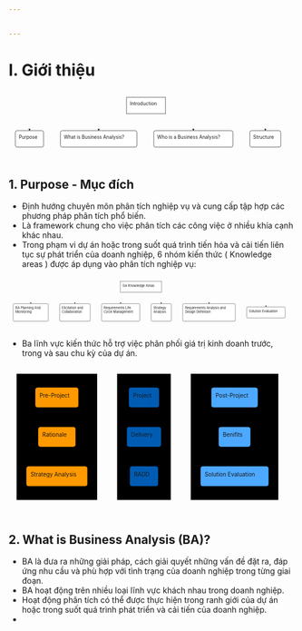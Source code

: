 ```yaml
---


---
```


<h1 id="i.-giới-thiệu">I. Giới thiệu</h1>
<div class="mermaid"><svg xmlns="http://www.w3.org/2000/svg" id="mermaid-svg-aI4CXi8di4c8cF6q" height="100%" viewBox="0 0 845.734375 207.1875" style="max-width:845.734375px;"><g><g class="output"><g class="clusters"></g><g class="edgePaths"><g class="edgePath" style="opacity: 1;"><path class="path" d="M349.0234375,52.549667667602506L61.734375,93.59375L61.734375,118.59375" marker-end="url(#arrowhead505)" style="fill:none"></path><defs><marker id="arrowhead505" viewBox="0 0 10 10" refX="9" refY="5" markerUnits="strokeWidth" markerWidth="8" markerHeight="6" orient="auto"><path d="M 0 0 L 10 5 L 0 10 z" class="arrowheadPath" style="stroke-width: 1; stroke-dasharray: 1, 0;"></path></marker></defs></g><g class="edgePath" style="opacity: 1;"><path class="path" d="M349.0234375,64.61126466449312L266.609375,93.59375L266.609375,118.59375" marker-end="url(#arrowhead506)" style="fill:none"></path><defs><marker id="arrowhead506" viewBox="0 0 10 10" refX="9" refY="5" markerUnits="strokeWidth" markerWidth="8" markerHeight="6" orient="auto"><path d="M 0 0 L 10 5 L 0 10 z" class="arrowheadPath" style="stroke-width: 1; stroke-dasharray: 1, 0;"></path></marker></defs></g><g class="edgePath" style="opacity: 1;"><path class="path" d="M464.5546875,64.61126466449312L546.96875,93.59375L546.96875,118.59375" marker-end="url(#arrowhead507)" style="fill:none"></path><defs><marker id="arrowhead507" viewBox="0 0 10 10" refX="9" refY="5" markerUnits="strokeWidth" markerWidth="8" markerHeight="6" orient="auto"><path d="M 0 0 L 10 5 L 0 10 z" class="arrowheadPath" style="stroke-width: 1; stroke-dasharray: 1, 0;"></path></marker></defs></g><g class="edgePath" style="opacity: 1;"><path class="path" d="M464.5546875,52.359988165287795L759.9609375,93.59375L759.9609375,118.59375" marker-end="url(#arrowhead508)" style="fill:none"></path><defs><marker id="arrowhead508" viewBox="0 0 10 10" refX="9" refY="5" markerUnits="strokeWidth" markerWidth="8" markerHeight="6" orient="auto"><path d="M 0 0 L 10 5 L 0 10 z" class="arrowheadPath" style="stroke-width: 1; stroke-dasharray: 1, 0;"></path></marker></defs></g></g><g class="edgeLabels"><g class="edgeLabel" transform="" style="opacity: 1;"><g transform="translate(0,0)" class="label"><foreignObject width="0" height="0"><div xmlns="http://www.w3.org/1999/xhtml" style="display: inline-block; white-space: nowrap;"><span class="edgeLabel"></span></div></foreignObject></g></g><g class="edgeLabel" transform="" style="opacity: 1;"><g transform="translate(0,0)" class="label"><foreignObject width="0" height="0"><div xmlns="http://www.w3.org/1999/xhtml" style="display: inline-block; white-space: nowrap;"><span class="edgeLabel"></span></div></foreignObject></g></g><g class="edgeLabel" transform="" style="opacity: 1;"><g transform="translate(0,0)" class="label"><foreignObject width="0" height="0"><div xmlns="http://www.w3.org/1999/xhtml" style="display: inline-block; white-space: nowrap;"><span class="edgeLabel"></span></div></foreignObject></g></g><g class="edgeLabel" transform="" style="opacity: 1;"><g transform="translate(0,0)" class="label"><foreignObject width="0" height="0"><div xmlns="http://www.w3.org/1999/xhtml" style="display: inline-block; white-space: nowrap;"><span class="edgeLabel"></span></div></foreignObject></g></g></g><g class="nodes"><g class="node" id="A" transform="translate(406.7890625,44.296875)" style="opacity: 1;"><rect rx="0" ry="0" x="-57.765625" y="-24.296875" width="115.53125" height="48.59375" style="text-anchor:middle; fill:#fff; stroke:#000;"></rect><g class="label" transform="translate(0,0)"><g transform="translate(-47.765625,-14.296875)"><foreignObject width="95.5452880859375" height="28.600000381469727"><div xmlns="http://www.w3.org/1999/xhtml" style="display: inline-block; white-space: nowrap;">Introduction</div></foreignObject></g></g></g><g class="node" id="B" transform="translate(61.734375,142.890625)" style="opacity: 1;"><rect rx="5" ry="5" x="-41.734375" y="-24.296875" width="83.46875" height="48.59375" style="text-anchor:middle; fill:#fff; stroke:#000;"></rect><g class="label" transform="translate(0,0)"><g transform="translate(-31.734375,-14.296875)"><foreignObject width="63.473388671875" height="28.600000381469727"><div xmlns="http://www.w3.org/1999/xhtml" style="display: inline-block; white-space: nowrap;">Purpose</div></foreignObject></g></g></g><g class="node" id="C" transform="translate(266.609375,142.890625)" style="opacity: 1;"><rect rx="5" ry="5" x="-113.140625" y="-24.296875" width="226.28125" height="48.59375" style="text-anchor:middle; fill:#fff; stroke:#000;"></rect><g class="label" transform="translate(0,0)"><g transform="translate(-103.140625,-14.296875)"><foreignObject width="206.28436279296875" height="28.600000381469727"><div xmlns="http://www.w3.org/1999/xhtml" style="display: inline-block; white-space: nowrap;">What is Business Analysis?</div></foreignObject></g></g></g><g class="node" id="D" transform="translate(546.96875,142.890625)" style="opacity: 1;"><rect rx="5" ry="5" x="-117.21875" y="-24.296875" width="234.4375" height="48.59375" style="text-anchor:middle; fill:#fff; stroke:#000;"></rect><g class="label" transform="translate(0,0)"><g transform="translate(-107.21875,-14.296875)"><foreignObject width="214.44842529296875" height="28.600000381469727"><div xmlns="http://www.w3.org/1999/xhtml" style="display: inline-block; white-space: nowrap;">Who is a Business Analysis?</div></foreignObject></g></g></g><g class="node" id="E" transform="translate(759.9609375,142.890625)" style="opacity: 1;"><rect rx="5" ry="5" x="-45.7734375" y="-24.296875" width="91.546875" height="48.59375" style="text-anchor:middle; fill:#fff; stroke:#000;"></rect><g class="label" transform="translate(0,0)"><g transform="translate(-35.7734375,-14.296875)"><foreignObject width="71.551513671875" height="28.600000381469727"><div xmlns="http://www.w3.org/1999/xhtml" style="display: inline-block; white-space: nowrap;">Structure</div></foreignObject></g></g></g></g></g></g></svg></div>
<h2 id="purpose---mục-đích">1. Purpose - Mục đích</h2>
<ul>
<li>Định  hướng  chuyên  môn  phân  tích  nghiệp  vụ  và  cung  cấp  tập  hợp  các  phương  pháp  phân  tích  phổ  biến.</li>
<li>Là framework chung  cho  việc  phân  tích  các  công  việc ở nhiều  khía  cạnh  khác  nhau.</li>
<li>Trong phạm vi dự án hoặc trong suốt quá trình tiến hóa và cải tiến liên tục sự phát triển của doanh nghiệp, 6 nhóm kiến thức ( Knowledge areas ) được áp dụng vào phân tích nghiệp vụ:</li>
</ul>
<div class="mermaid"><svg xmlns="http://www.w3.org/2000/svg" id="mermaid-svg-l8G87k2MQ7kQ7GNJ" height="100%" viewBox="0 0 1256.234375 235.78125" style="max-width:1256.234375px;"><g><g class="output"><g class="clusters"></g><g class="edgePaths"><g class="edgePath" style="opacity: 1;"><path class="path" d="M491.0546875,53.5435150936402L97.2421875,93.59375L97.2421875,118.59375" marker-end="url(#arrowhead520)" style="fill:none"></path><defs><marker id="arrowhead520" viewBox="0 0 10 10" refX="9" refY="5" markerUnits="strokeWidth" markerWidth="8" markerHeight="6" orient="auto"><path d="M 0 0 L 10 5 L 0 10 z" class="arrowheadPath" style="stroke-width: 1; stroke-dasharray: 1, 0;"></path></marker></defs></g><g class="edgePath" style="opacity: 1;"><path class="path" d="M491.0546875,59.73223864308967L291.59375,93.59375L291.59375,118.59375" marker-end="url(#arrowhead521)" style="fill:none"></path><defs><marker id="arrowhead521" viewBox="0 0 10 10" refX="9" refY="5" markerUnits="strokeWidth" markerWidth="8" markerHeight="6" orient="auto"><path d="M 0 0 L 10 5 L 0 10 z" class="arrowheadPath" style="stroke-width: 1; stroke-dasharray: 1, 0;"></path></marker></defs></g><g class="edgePath" style="opacity: 1;"><path class="path" d="M538.0034543383518,68.59375L492.7578125,93.59375L492.7578125,118.59375" marker-end="url(#arrowhead522)" style="fill:none"></path><defs><marker id="arrowhead522" viewBox="0 0 10 10" refX="9" refY="5" markerUnits="strokeWidth" markerWidth="8" markerHeight="6" orient="auto"><path d="M 0 0 L 10 5 L 0 10 z" class="arrowheadPath" style="stroke-width: 1; stroke-dasharray: 1, 0;"></path></marker></defs></g><g class="edgePath" style="opacity: 1;"><path class="path" d="M625.9496706616482,68.59375L671.1953125,93.59375L671.1953125,118.59375" marker-end="url(#arrowhead523)" style="fill:none"></path><defs><marker id="arrowhead523" viewBox="0 0 10 10" refX="9" refY="5" markerUnits="strokeWidth" markerWidth="8" markerHeight="6" orient="auto"><path d="M 0 0 L 10 5 L 0 10 z" class="arrowheadPath" style="stroke-width: 1; stroke-dasharray: 1, 0;"></path></marker></defs></g><g class="edgePath" style="opacity: 1;"><path class="path" d="M672.8984375,59.27408565237822L881.2421875,93.59375L881.2421875,118.59375" marker-end="url(#arrowhead524)" style="fill:none"></path><defs><marker id="arrowhead524" viewBox="0 0 10 10" refX="9" refY="5" markerUnits="strokeWidth" markerWidth="8" markerHeight="6" orient="auto"><path d="M 0 0 L 10 5 L 0 10 z" class="arrowheadPath" style="stroke-width: 1; stroke-dasharray: 1, 0;"></path></marker></defs></g><g class="edgePath" style="opacity: 1;"><path class="path" d="M672.8984375,52.45228853343379L1131.5703125,93.59375L1131.5703125,132.890625" marker-end="url(#arrowhead525)" style="fill:none"></path><defs><marker id="arrowhead525" viewBox="0 0 10 10" refX="9" refY="5" markerUnits="strokeWidth" markerWidth="8" markerHeight="6" orient="auto"><path d="M 0 0 L 10 5 L 0 10 z" class="arrowheadPath" style="stroke-width: 1; stroke-dasharray: 1, 0;"></path></marker></defs></g></g><g class="edgeLabels"><g class="edgeLabel" transform="" style="opacity: 1;"><g transform="translate(0,0)" class="label"><foreignObject width="0" height="0"><div xmlns="http://www.w3.org/1999/xhtml" style="display: inline-block; white-space: nowrap;"><span class="edgeLabel"></span></div></foreignObject></g></g><g class="edgeLabel" transform="" style="opacity: 1;"><g transform="translate(0,0)" class="label"><foreignObject width="0" height="0"><div xmlns="http://www.w3.org/1999/xhtml" style="display: inline-block; white-space: nowrap;"><span class="edgeLabel"></span></div></foreignObject></g></g><g class="edgeLabel" transform="" style="opacity: 1;"><g transform="translate(0,0)" class="label"><foreignObject width="0" height="0"><div xmlns="http://www.w3.org/1999/xhtml" style="display: inline-block; white-space: nowrap;"><span class="edgeLabel"></span></div></foreignObject></g></g><g class="edgeLabel" transform="" style="opacity: 1;"><g transform="translate(0,0)" class="label"><foreignObject width="0" height="0"><div xmlns="http://www.w3.org/1999/xhtml" style="display: inline-block; white-space: nowrap;"><span class="edgeLabel"></span></div></foreignObject></g></g><g class="edgeLabel" transform="" style="opacity: 1;"><g transform="translate(0,0)" class="label"><foreignObject width="0" height="0"><div xmlns="http://www.w3.org/1999/xhtml" style="display: inline-block; white-space: nowrap;"><span class="edgeLabel"></span></div></foreignObject></g></g><g class="edgeLabel" transform="" style="opacity: 1;"><g transform="translate(0,0)" class="label"><foreignObject width="0" height="0"><div xmlns="http://www.w3.org/1999/xhtml" style="display: inline-block; white-space: nowrap;"><span class="edgeLabel"></span></div></foreignObject></g></g></g><g class="nodes"><g class="node" id="ska" transform="translate(581.9765625,44.296875)" style="opacity: 1;"><rect rx="0" ry="0" x="-90.921875" y="-24.296875" width="181.84375" height="48.59375" style="fill:#fff; stroke:#000;"></rect><g class="label" transform="translate(0,0)"><g transform="translate(-80.921875,-14.296875)"><foreignObject width="161.85467529296875" height="28.600000381469727"><div xmlns="http://www.w3.org/1999/xhtml" style="display: inline-block; white-space: nowrap;">Six Knowledge Areas</div></foreignObject></g></g></g><g class="node" id="bapm" transform="translate(97.2421875,157.1875)" style="opacity: 1;"><rect rx="5" ry="5" x="-77.2421875" y="-38.59375" width="154.484375" height="77.1875" style="text-anchor:middle; fill:#fff; stroke:#000;"></rect><g class="label" transform="translate(0,0)"><g transform="translate(-67.2421875,-28.59375)"><foreignObject width="134.4921875" height="57.20000076293945"><div xmlns="http://www.w3.org/1999/xhtml" style="display: inline-block; white-space: nowrap;">BA Planning And <br> Monitoring</div></foreignObject></g></g></g><g class="node" id="ec" transform="translate(291.59375,157.1875)" style="opacity: 1;"><rect rx="5" ry="5" x="-67.109375" y="-38.59375" width="134.21875" height="77.1875" style="text-anchor:middle; fill:#fff; stroke:#000;"></rect><g class="label" transform="translate(0,0)"><g transform="translate(-57.109375,-28.59375)"><foreignObject width="114.2281494140625" height="57.20000076293945"><div xmlns="http://www.w3.org/1999/xhtml" style="display: inline-block; white-space: nowrap;">Elicitation and <br> Collaboration</div></foreignObject></g></g></g><g class="node" id="rlcm" transform="translate(492.7578125,157.1875)" style="opacity: 1;"><rect rx="5" ry="5" x="-84.0546875" y="-38.59375" width="168.109375" height="77.1875" style="text-anchor:middle; fill:#fff; stroke:#000;"></rect><g class="label" transform="translate(0,0)"><g transform="translate(-74.0546875,-28.59375)"><foreignObject width="148.12188720703125" height="57.20000076293945"><div xmlns="http://www.w3.org/1999/xhtml" style="display: inline-block; white-space: nowrap;">Requirements Life <br> Cycle Management</div></foreignObject></g></g></g><g class="node" id="sa" transform="translate(671.1953125,157.1875)" style="opacity: 1;"><rect rx="5" ry="5" x="-44.3828125" y="-38.59375" width="88.765625" height="77.1875" style="text-anchor:middle; fill:#fff; stroke:#000;"></rect><g class="label" transform="translate(0,0)"><g transform="translate(-34.3828125,-28.59375)"><foreignObject width="68.7672119140625" height="57.20000076293945"><div xmlns="http://www.w3.org/1999/xhtml" style="display: inline-block; white-space: nowrap;">Strategy <br>Analysis</div></foreignObject></g></g></g><g class="node" id="radd" transform="translate(881.2421875,157.1875)" style="opacity: 1;"><rect rx="5" ry="5" x="-115.6640625" y="-38.59375" width="231.328125" height="77.1875" style="text-anchor:middle; fill:#fff; stroke:#000;"></rect><g class="label" transform="translate(0,0)"><g transform="translate(-105.6640625,-28.59375)"><foreignObject width="211.3375244140625" height="57.20000076293945"><div xmlns="http://www.w3.org/1999/xhtml" style="display: inline-block; white-space: nowrap;">Requirements Analysis and <br> Design Definition</div></foreignObject></g></g></g><g class="node" id="se" transform="translate(1131.5703125,157.1875)" style="opacity: 1;"><rect rx="5" ry="5" x="-84.6640625" y="-24.296875" width="169.328125" height="48.59375" style="text-anchor:middle; fill:#fff; stroke:#000;"></rect><g class="label" transform="translate(0,0)"><g transform="translate(-74.6640625,-14.296875)"><foreignObject width="149.3421630859375" height="28.600000381469727"><div xmlns="http://www.w3.org/1999/xhtml" style="display: inline-block; white-space: nowrap;">Solution Evaluation</div></foreignObject></g></g></g></g></g></g></svg></div>
<ul>
<li>Ba lĩnh vực kiến thức hỗ trợ việc phân phối giá trị kinh doanh trước, trong và sau chu kỳ của dự án.</li>
</ul>
<div class="mermaid"><svg xmlns="http://www.w3.org/2000/svg" id="mermaid-svg-3Ui11J8wBAIFPCFa" height="100%" viewBox="0 0 715.65625 375.78125" style="max-width:715.65625px;"><g><g class="output"><g class="clusters"><g class="cluster" id="subGraph2" transform="translate(565.9921875,177.890625)" style="opacity: 1;"><rect width="219.328125" height="315.78125" x="-109.6640625" y="-157.890625"></rect><g class="label"><g transform="translate(0,0)"><foreignObject width="0" height="0"><div xmlns="http://www.w3.org/1999/xhtml" style="display: inline-block; white-space: nowrap;"></div></foreignObject></g></g><text x="0" y="-143.890625" fill="black" stroke="none" id="mermaid-svg-3Ui11J8wBAIFPCFaText" style="text-anchor: middle;"> After</text></g><g class="cluster" id="subGraph1" transform="translate(120.890625,177.890625)" style="opacity: 1;"><rect width="201.78125" height="315.78125" x="-100.890625" y="-157.890625"></rect><g class="label"><g transform="translate(0,0)"><foreignObject width="0" height="0"><div xmlns="http://www.w3.org/1999/xhtml" style="display: inline-block; white-space: nowrap;"></div></foreignObject></g></g><text x="0" y="-143.890625" fill="black" stroke="none" id="mermaid-svg-3Ui11J8wBAIFPCFaText" style="text-anchor: middle;"> Before</text></g><g class="cluster" id="subGraph0" transform="translate(339.0546875,177.890625)" style="opacity: 1;"><rect width="134.546875" height="315.78125" x="-67.2734375" y="-157.890625"></rect><g class="label"><g transform="translate(0,0)"><foreignObject width="0" height="0"><div xmlns="http://www.w3.org/1999/xhtml" style="display: inline-block; white-space: nowrap;"></div></foreignObject></g></g><text x="0" y="-143.890625" fill="black" stroke="none" id="mermaid-svg-3Ui11J8wBAIFPCFaText" style="text-anchor: middle;"> Project</text></g></g><g class="edgePaths"><g class="edgePath" style="opacity: 1;"><path class="path" d="M174.359375,79.296875L221.78125,79.296875L246.78125,79.296875L271.78125,79.296875L301.71875,79.296875" marker-end="url(#arrowhead589)" style="fill:none"></path><defs><marker id="arrowhead589" viewBox="0 0 10 10" refX="9" refY="5" markerUnits="strokeWidth" markerWidth="8" markerHeight="6" orient="auto"><path d="M 0 0 L 10 5 L 0 10 z" class="arrowheadPath" style="stroke-width: 1; stroke-dasharray: 1, 0;"></path></marker></defs></g><g class="edgePath" style="opacity: 1;"><path class="path" d="M376.390625,79.296875L406.328125,79.296875L431.328125,79.296875L456.328125,79.296875L508.3828125,79.296875" marker-end="url(#arrowhead590)" style="fill:none"></path><defs><marker id="arrowhead590" viewBox="0 0 10 10" refX="9" refY="5" markerUnits="strokeWidth" markerWidth="8" markerHeight="6" orient="auto"><path d="M 0 0 L 10 5 L 0 10 z" class="arrowheadPath" style="stroke-width: 1; stroke-dasharray: 1, 0;"></path></marker></defs></g><g class="edgePath" style="opacity: 1;"><path class="path" d="M167.125,177.890625L221.78125,177.890625L246.78125,177.890625L271.78125,177.890625L296.78125,177.890625" marker-end="url(#arrowhead591)" style="fill:none"></path><defs><marker id="arrowhead591" viewBox="0 0 10 10" refX="9" refY="5" markerUnits="strokeWidth" markerWidth="8" markerHeight="6" orient="auto"><path d="M 0 0 L 10 5 L 0 10 z" class="arrowheadPath" style="stroke-width: 1; stroke-dasharray: 1, 0;"></path></marker></defs></g><g class="edgePath" style="opacity: 1;"><path class="path" d="M381.328125,177.890625L406.328125,177.890625L431.328125,177.890625L456.328125,177.890625L526.703125,177.890625" marker-end="url(#arrowhead592)" style="fill:none"></path><defs><marker id="arrowhead592" viewBox="0 0 10 10" refX="9" refY="5" markerUnits="strokeWidth" markerWidth="8" markerHeight="6" orient="auto"><path d="M 0 0 L 10 5 L 0 10 z" class="arrowheadPath" style="stroke-width: 1; stroke-dasharray: 1, 0;"></path></marker></defs></g><g class="edgePath" style="opacity: 1;"><path class="path" d="M196.78125,276.484375L221.78125,276.484375L246.78125,276.484375L271.78125,276.484375L304.1953125,276.484375" marker-end="url(#arrowhead593)" style="fill:none"></path><defs><marker id="arrowhead593" viewBox="0 0 10 10" refX="9" refY="5" markerUnits="strokeWidth" markerWidth="8" markerHeight="6" orient="auto"><path d="M 0 0 L 10 5 L 0 10 z" class="arrowheadPath" style="stroke-width: 1; stroke-dasharray: 1, 0;"></path></marker></defs></g><g class="edgePath" style="opacity: 1;"><path class="path" d="M373.9140625,276.484375L406.328125,276.484375L431.328125,276.484375L456.328125,276.484375L481.328125,276.484375" marker-end="url(#arrowhead594)" style="fill:none"></path><defs><marker id="arrowhead594" viewBox="0 0 10 10" refX="9" refY="5" markerUnits="strokeWidth" markerWidth="8" markerHeight="6" orient="auto"><path d="M 0 0 L 10 5 L 0 10 z" class="arrowheadPath" style="stroke-width: 1; stroke-dasharray: 1, 0;"></path></marker></defs></g></g><g class="edgeLabels"><g class="edgeLabel" transform="" style="opacity: 1;"><g transform="translate(0,0)" class="label"><foreignObject width="0" height="0"><div xmlns="http://www.w3.org/1999/xhtml" style="display: inline-block; white-space: nowrap;"><span class="edgeLabel"></span></div></foreignObject></g></g><g class="edgeLabel" transform="" style="opacity: 1;"><g transform="translate(0,0)" class="label"><foreignObject width="0" height="0"><div xmlns="http://www.w3.org/1999/xhtml" style="display: inline-block; white-space: nowrap;"><span class="edgeLabel"></span></div></foreignObject></g></g><g class="edgeLabel" transform="" style="opacity: 1;"><g transform="translate(0,0)" class="label"><foreignObject width="0" height="0"><div xmlns="http://www.w3.org/1999/xhtml" style="display: inline-block; white-space: nowrap;"><span class="edgeLabel"></span></div></foreignObject></g></g><g class="edgeLabel" transform="" style="opacity: 1;"><g transform="translate(0,0)" class="label"><foreignObject width="0" height="0"><div xmlns="http://www.w3.org/1999/xhtml" style="display: inline-block; white-space: nowrap;"><span class="edgeLabel"></span></div></foreignObject></g></g><g class="edgeLabel" transform="" style="opacity: 1;"><g transform="translate(0,0)" class="label"><foreignObject width="0" height="0"><div xmlns="http://www.w3.org/1999/xhtml" style="display: inline-block; white-space: nowrap;"><span class="edgeLabel"></span></div></foreignObject></g></g><g class="edgeLabel" transform="" style="opacity: 1;"><g transform="translate(0,0)" class="label"><foreignObject width="0" height="0"><div xmlns="http://www.w3.org/1999/xhtml" style="display: inline-block; white-space: nowrap;"><span class="edgeLabel"></span></div></foreignObject></g></g></g><g class="nodes"><g class="node" id="post" transform="translate(565.9921875,79.296875)" style="opacity: 1;"><rect rx="5" ry="5" x="-57.609375" y="-24.296875" width="115.21875" height="48.59375" style="fill:#4da9ff; stroke:#4da9ff;"></rect><g class="label" transform="translate(0,0)"><g transform="translate(-47.609375,-14.296875)"><foreignObject width="95.21875" height="28.600000381469727"><div xmlns="http://www.w3.org/1999/xhtml" style="display: inline-block; white-space: nowrap;">Post-Project</div></foreignObject></g></g></g><g class="node" id="benifits" transform="translate(565.9921875,177.890625)" style="opacity: 1;"><rect rx="5" ry="5" x="-39.2890625" y="-24.296875" width="78.578125" height="48.59375" style="fill:#4da9ff; stroke:#4da9ff;"></rect><g class="label" transform="translate(0,0)"><g transform="translate(-29.2890625,-14.296875)"><foreignObject width="58.5921630859375" height="28.600000381469727"><div xmlns="http://www.w3.org/1999/xhtml" style="display: inline-block; white-space: nowrap;">Benifits</div></foreignObject></g></g></g><g class="node" id="se" transform="translate(565.9921875,276.484375)" style="opacity: 1;"><rect rx="5" ry="5" x="-84.6640625" y="-24.296875" width="169.328125" height="48.59375" style="fill:#4da9ff; stroke:#4da9ff;"></rect><g class="label" transform="translate(0,0)"><g transform="translate(-74.6640625,-14.296875)"><foreignObject width="149.3421630859375" height="28.600000381469727"><div xmlns="http://www.w3.org/1999/xhtml" style="display: inline-block; white-space: nowrap;">Solution  Evaluation</div></foreignObject></g></g></g><g class="node" id="pre" transform="translate(120.890625,79.296875)" style="opacity: 1;"><rect rx="5" ry="5" x="-53.46875" y="-24.296875" width="106.9375" height="48.59375" style="fill:#ff9900; stroke:#ff9900; text-anchor:middle;"></rect><g class="label" transform="translate(0,0)"><g transform="translate(-43.46875,-14.296875)"><foreignObject width="86.9515380859375" height="28.600000381469727"><div xmlns="http://www.w3.org/1999/xhtml" style="display: inline-block; white-space: nowrap;">Pre-Project</div></foreignObject></g></g></g><g class="node" id="ra" transform="translate(120.890625,177.890625)" style="opacity: 1;"><rect rx="5" ry="5" x="-46.234375" y="-24.296875" width="92.46875" height="48.59375" style="fill:#ff9900;stroke:#ff9900;"></rect><g class="label" transform="translate(0,0)"><g transform="translate(-36.234375,-14.296875)"><foreignObject width="72.479736328125" height="28.600000381469727"><div xmlns="http://www.w3.org/1999/xhtml" style="display: inline-block; white-space: nowrap;">Rationale</div></foreignObject></g></g></g><g class="node" id="sa" transform="translate(120.890625,276.484375)" style="opacity: 1;"><rect rx="5" ry="5" x="-75.890625" y="-24.296875" width="151.78125" height="48.59375" style="fill:#ff9900;stroke:#ff9900;"></rect><g class="label" transform="translate(0,0)"><g transform="translate(-65.890625,-14.296875)"><foreignObject width="131.79376220703125" height="28.600000381469727"><div xmlns="http://www.w3.org/1999/xhtml" style="display: inline-block; white-space: nowrap;">Strategy Analysis</div></foreignObject></g></g></g><g class="node" id="project" transform="translate(339.0546875,79.296875)" style="opacity: 1;"><rect rx="5" ry="5" x="-37.3359375" y="-24.296875" width="74.671875" height="48.59375" style="fill:#005cb3; stroke:#005cb3;"></rect><g class="label" transform="translate(0,0)"><g transform="translate(-27.3359375,-14.296875)"><foreignObject width="54.6734619140625" height="28.600000381469727"><div xmlns="http://www.w3.org/1999/xhtml" style="display: inline-block; white-space: nowrap;">Project</div></foreignObject></g></g></g><g class="node" id="delivery" transform="translate(339.0546875,177.890625)" style="opacity: 1;"><rect rx="5" ry="5" x="-42.2734375" y="-24.296875" width="84.546875" height="48.59375" style="fill:#005cb3; stroke: #005cb3;"></rect><g class="label" transform="translate(0,0)"><g transform="translate(-32.2734375,-14.296875)"><foreignObject width="64.5562744140625" height="28.600000381469727"><div xmlns="http://www.w3.org/1999/xhtml" style="display: inline-block; white-space: nowrap;">Delivery</div></foreignObject></g></g></g><g class="node" id="radd" transform="translate(339.0546875,276.484375)" style="opacity: 1;"><rect rx="5" ry="5" x="-34.859375" y="-24.296875" width="69.71875" height="48.59375" style="fill:#005cb3; stroke: #005cb3;"></rect><g class="label" transform="translate(0,0)"><g transform="translate(-24.859375,-14.296875)"><foreignObject width="49.723388671875" height="28.600000381469727"><div xmlns="http://www.w3.org/1999/xhtml" style="display: inline-block; white-space: nowrap;">RADD</div></foreignObject></g></g></g></g></g></g></svg></div>
<h2 id="what-is-business-analysis-ba">2. What is Business Analysis (BA)?</h2>
<ul>
<li>BA là đưa ra những giải pháp, cách giải quyết những vấn đề đặt ra, đáp ứng nhu cầu và phù hợp với tình trạng của doanh nghiệp trong từng giai đoạn.</li>
<li>BA hoạt động trên  nhiều  loại  lĩnh  vực  khách  nhau  trong  doanh  nghiệp.</li>
<li>Hoạt động phân tích có thể được thực hiện trong ranh giới của dự án hoặc trong suốt quá trình phát triển và cải tiến của doanh nghiệp.</li>
<li></li>
</ul>

